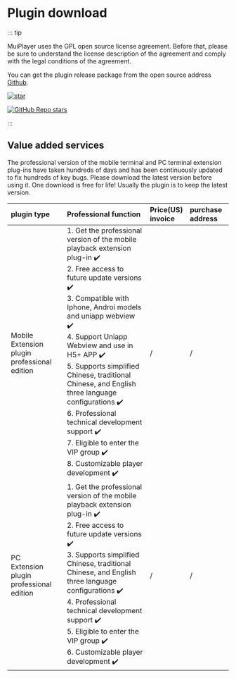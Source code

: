 # Plugin download

::: tip

MuiPlayer uses the GPL open source license agreement. Before that, please be sure to understand the license description of the agreement and comply with the legal conditions of the agreement.

You can get the plugin release package from the open source address [Github](https://github.com/muiplayer/hello-muiplayer).

[![star](https://gitee.com/muiplayer/hello-muiplayer/badge/star.svg?theme=dark)](https://gitee.com/muiplayer/hello-muiplayer/stargazers)

[![GitHub Repo stars](https://img.shields.io/github/stars/muiplayer/hello-muiplayer?style=social)](https://github.com/muiplayer/hello-muiplayer/stargazers)


::: 



## Value added services

The professional version of the mobile terminal and PC terminal extension plug-ins have taken hundreds of days and has been continuously updated to fix hundreds of key bugs. Please download the latest version before using it. One download is free for life! Usually the plugin is to keep the latest version.

| plugin type                                        | Professional function                                        | Price(US)<br />invoice     | purchase address                       |
| :------------------------------------------------- | :----------------------------------------------------------- | :------------------------- | :------------------------------------- |
| Mobile <br />Extension plugin professional edition | 1. Get the professional version of the mobile playback extension plug-in ✔️ <br />2. Free access to future update versions ✔️<br />3. Compatible with Iphone, Androi models and uniapp webview ✔️<br />4. Support Uniapp Webview and use in H5+ APP ✔️<br />5. Supports simplified Chinese, traditional Chinese, and English three language configurations ✔️<br />6. Professional technical development support ✔️<br />7. Eligible to enter the VIP group ✔️<br />8. Customizable player development ✔️ | / <br /> | / |
| PC<br />Extension plugin professional edition | 1. Get the professional version of the mobile playback extension plug-in ✔️ <br />2. Free access to future update versions ✔️<br />3. Supports simplified Chinese, traditional Chinese, and English three language configurations ✔️<br />4. Professional technical development support ✔️<br />5. Eligible to enter the VIP group ✔️<br />6. Customizable player development ✔️ | /<br /> | / |




